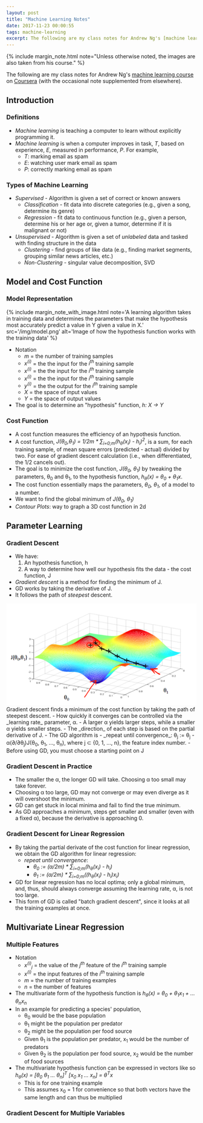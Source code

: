 ```yaml
---
layout: post
title: "Machine Learning Notes"
date: 2017-11-23 00:00:55
tags: machine-learning
excerpt: The following are my class notes for Andrew Ng's [machine learning course](https://www.coursera.org/learn/machine-learning/home/welcome) on [Coursera](https://www.coursera.org/) (with the occasional note supplemented from elsewhere).
---
```


{%
   include margin_note.html
   note="Unless otherwise noted, the images are also taken from his course."
%}

The following are my class notes for Andrew Ng's [machine learning course](https://www.coursera.org/learn/machine-learning/home/welcome) on [Coursera](https://www.coursera.org/) (with the occasional note supplemented from elsewhere).

## Introduction

### Definitions
  - _Machine learning_ is teaching a computer to learn without explicitly programming it.
  - _Machine learning_ is when a computer improves in task, _T_, based on experience, _E_, measured in performance, _P_.  For example,
    - _T_: marking email as spam
    - _E_: watching user mark email as spam
    - _P_: correctly marking email as spam


### Types of Machine Learning
  - _Supervised_ - Algorithm is given a set of correct or known answers
    - _Classification_  - fit data into discrete categories (e.g., given a song, determine its genre)
    - _Regression_ - fit data to continuous function (e.g., given a person, determine his or her age or, given a tumor, determine if it is malignant or not)
  - _Unsupervised_ - Algorithm is given a set of _unlabeled_ data and tasked with finding structure in the data
    - _Clustering_  - find groups of like data (e.g., finding market segments, grouping similar news articles, etc.)
    - _Non-Clustering_ - singular value decomposition, SVD

## Model and Cost Function

### Model Representation
{%
   include margin_note_with_image.html
   note='A learning algorithm takes in training data and determines the parameters that make the hypothesis most accurately predict a value in Y given a value in X.'
   src='/img/model.png'
   alt='Image of how the hypothesis function works with the training data'
%}

  - Notation
    - _m_ = the number of training samples
    - _x<sup>(i)</sup>_ = the the input for the _i<sup>th</sup>_ training sample
    - _x<sup>(i)</sup>_ = the the input for the _i<sup>th</sup>_ training sample
    - _x<sup>(i)</sup>_ = the the input for the _i<sup>th</sup>_ training sample
    - _y<sup>(i)</sup>_ = the the output for the _i<sup>th</sup>_ training sample
    - _X_ = the space of input values
    - _Y_ = the space of output values
  - The goal is to determine an "hypothesis" function, _h: X -> Y_

### Cost Function
  - A cost function measures the efficiency of an hypothesis function.
  - A cost function, _J(θ<sub>0</sub>,θ<sub>1</sub>) = 1/2m * ∑<sub>i=0;m</sub>(h<sub>θ</sub>(x<sub>i</sub>) - h<sub>i</sub>)<sup>2</sup>_, is a sum, for each training sample, of mean square errors (predicted - actual) divided by two<label for="sn-gd" class="margin-toggle sidenote-number"></label>.
  <span class="sidenote">For ease of gradient descent calculation (i.e., when differentiated, the 1/2 cancels out).</span>
  - The goal is to minimize the cost function, _J(θ<sub>0</sub>, θ<sub>1</sub>)_ by tweaking the parameters, θ<sub>0</sub> and θ<sub>1</sub>, to the hypothesis function, _h<sub>θ</sub>(x) = θ<sub>0</sub> + θ<sub>1</sub>x_.
  - The cost function essentially maps the parameters, _θ<sub>0</sub>, θ<sub>1</sub>_, of a model to a number.
  - We want to find the global minimum of _J(θ<sub>0</sub>, θ<sub>1</sub>)_
  - _Contour Plots_: way to graph a 3D cost function in 2d

## Parameter Learning

### Gradient Descent
  - We have:
    1. An hypothesis function, h
    2. A way to determine how well our hypothesis fits the data - the cost function, J
  - _Gradient descent_ is a method for finding the minimum of J.
  - GD works by taking the derivative of J.
  - It follows the path of _steepest_ descent.
  <span class="marginnote">
    <img src="/img/gradient_descent.png" alt="Image of gradient descent in action.">
    Gradient descent finds a minimum of the cost function by taking the path of steepest descent.
  </span>
  - How quickly it converges can be controlled via the _learning rate_ parameter, α.
    - A larger α yields larger steps, while a smaller α yields smaller steps.
    - The _direction_ of each step is based on the partial derivative of J.
  - The GD algorithm is - _repeat until convergence_: θ<sub>j</sub> := θ<sub>j</sub> - α(∂/∂θ<sub>j</sub>)J(θ<sub>0</sub>, θ<sub>1</sub>, ..., θ<sub>n</sub>), where j ⊂ {0, 1, ..., n}, the feature index number.
  - Before using GD, you must choose a starting point on J

### Gradient Descent in Practice
  - The smaller the α, the longer GD will take. Choosing α too small may take forever.
  - Choosing α too large, GD may not converge or may even diverge as it will overshoot the minimum.
  - GD can get stuck in local minima and fail to find the true minimum.
  - As GD approaches a minimum, steps get smaller and smaller (even with a fixed α), because the derivative is approaching 0.

### Gradient Descent for Linear Regression
  - By taking the partial derivate of the cost function for linear regression, we obtain the GD algorithm for linear regression:
    - _repeat until convergence_:
      - _θ<sub>0</sub> := (α/2m) * ∑<sub>i=0;m</sub>(h<sub>θ</sub>(x<sub>i</sub>) - h<sub>i</sub>)_
      - _θ<sub>1</sub> := (α/2m) * ∑<sub>i=0;m</sub>((h<sub>θ</sub>(x<sub>i</sub>) - h<sub>i</sub>)x<sub>i</sub>)_
  - GD for linear regression has no local optima; only a global minimum, and, thus, should always converge assuming the learning rate, α, is not too large.
  - This form of GD is called "batch gradient descent", since it looks at all the training examples at once.

## Multivariate Linear Regression

### Multiple Features
- Notation
  - _x<sup>(i)</sup><sub>j</sub>_ = the value of the _j<sup>th</sup>_ feature of the _i<sup>th</sup>_ training sample
  - _x<sup>(i)</sup>_ = the input features of the _i<sup>th</sup>_ training sample
  - _m_ = the number of training examples
  - _n_ = the number of features
- The multivariate form of the hypothesis function is _h<sub>θ</sub>(x) = θ<sub>0</sub> + θ<sub>1</sub>x<sub>1</sub> + ... θ<sub>n</sub>x<sub>n</sub>_
- In an example for predicting a species' population,
  - θ<sub>0</sub> would be the base population
  - θ<sub>1</sub> might be the population per predator
  - θ<sub>2</sub> might be the population per food source
  - Given θ<sub>1</sub> is the population per predator, x<sub>1</sub> would be the number of predators
  - Given θ<sub>2</sub> is the population per food source, x<sub>2</sub> would be the number of food sources
- The multivariate hypothesis function can be expressed in vectors like so _h<sub>θ</sub>(x) = [θ<sub>0</sub> θ<sub>1</sub> ... θ<sub>n</sub>]<sup>T</sup> [x<sub>0</sub> x<sub>1</sub> ... x<sub>n</sub>] = θ<sup>T</sup>x_
  - This is for one training example
  - This assumes x<sub>0</sub> = 1 for convenience so that both vectors have the same length and can thus be multiplied

### Gradient Descent for Multiple Variables
